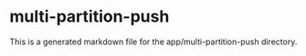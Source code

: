 # multi-partition-push
This is a generated markdown file for the app/multi-partition-push directory.
